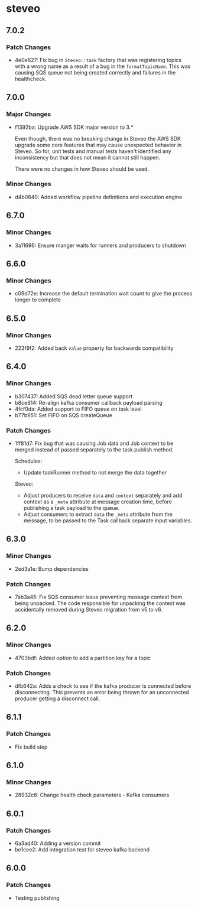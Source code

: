 # steveo

## 7.0.2

### Patch Changes

- 4e0e627: Fix bug in `Steveo::task` factory that was registering topics with a wrong name
  as a result of a bug in the `formatTopicName`. This was causing SQS queue not
  being created correctly and failures in the healthcheck.

## 7.0.0

### Major Changes

- f1392ba: Upgrade AWS SDK major version to 3.\*

  Even though, there was no breaking change in Steveo the AWS SDK upgrade some core features that may cause unexpected
  behavior in Steveo. So for, unit tests and manual tests haven't identified any inconsistency but that does not mean it
  cannot still happen.

  There were no changes in how Steveo should be used.

### Minor Changes

- d4b0840: Added workflow pipeline definitions and execution engine

## 6.7.0

### Minor Changes

- 3a11696: Ensure manger waits for runners and producers to shutdown

## 6.6.0

### Minor Changes

- c09d72e: Increase the default termination wait count to give the process longer to complete

## 6.5.0

### Minor Changes

- 223f9f2: Added back `value` property for backwards compatibility

## 6.4.0

### Minor Changes

- b307437: Added SQS dead letter queue support
- b8ce814: Re-align kafka consumer callback payload parsing
- 4fcf0da: Added support to FIFO queue on task level
- b77b951: Set FIFO on SQS createQueue

### Patch Changes

- 1ff81d7: Fix bug that was causing Job data and Job context to be merged instead of
  passed separately to the task.publish method.

  Schedules:

  - Update taskRunner method to not merge the data together

  Steveo:

  - Adjust producers to receive `data` and `context` separately and add context as a `_meta` attribute at message creation
    time, before publishing a task payload to the queue.
  - Adjust consumers to extract `data` the `_meta` attribute from the message, to be passed to the Task callback
    separate input variables.

## 6.3.0

### Minor Changes

- 2ed3a1e: Bump dependencies

### Patch Changes

- 7ab3a45: Fix SQS consumer issue preventing message context from being unpacked.
  The code responsible for unpacking the context was accidentally removed during Steveo migration from v5 to v6.

## 6.2.0

### Minor Changes

- 4703bdf: Added option to add a partition key for a topic

### Patch Changes

- dfb642a: Adds a check to see if the kafka producer is connected before disconnecting. This prevents an error being thrown for an unconnected producer getting a disconnect call.

## 6.1.1

### Patch Changes

- Fix build step

## 6.1.0

### Minor Changes

- 28932c6: Change health check parameters - Kafka consumers

## 6.0.1

### Patch Changes

- 6a3ad40: Adding a version commit
- be1cee2: Add integration test for steveo kafka backend

## 6.0.0

### Patch Changes

- Testing publishing
